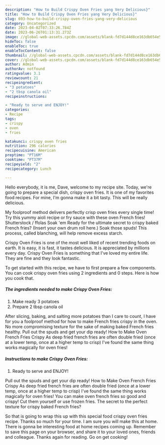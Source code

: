 ```yaml
---
description: "How to Build Crispy Oven Fries yang Very Delicious}"
title: "How to Build Crispy Oven Fries yang Very Delicious}"
slug: 693-how-to-build-crispy-oven-fries-yang-very-delicious
category: Uncategorized
date: 2023-04-02T07:33:26.784Z
date: 2023-06-26T01:13:31.273Z
image: //global-web-assets.cpcdn.com/assets/blank-fd7d144d8ce163db654e5a02c40b08a2775adb7897d16e4062681dc7e1b2800f.png
hideToc: false
enableToc: true
enableTocContent: false
thumbnail: //global-web-assets.cpcdn.com/assets/blank-fd7d144d8ce163db654e5a02c40b08a2775adb7897d16e4062681dc7e1b2800f.png
cover: //global-web-assets.cpcdn.com/assets/blank-fd7d144d8ce163db654e5a02c40b08a2775adb7897d16e4062681dc7e1b2800f.png
author: Admin
authorAv: notfound
ratingvalue: 3.1
reviewcount: 21
recipeingredient:
- "3 potatoes"
- "2 tbsp canola oil"
recipeinstructions:

- "Ready to serve and ENJOY!"
categories:
- Recipe
tags:
- crispy
- oven
- fries

katakunci: crispy oven fries 
nutrition: 296 calories
recipecuisine: American
preptime: "PT16M"
cooktime: "PT37M"
recipeyield: "2"
recipecategory: Lunch

---
```



Hello everybody, it is me, Dave, welcome to my recipe site. Today, we're going to prepare a special dish, crispy oven fries. It is one of my favorites food recipes. For mine, I'm gonna make it a bit tasty. This will be really delicious.

My foolproof method delivers perfectly crisp oven fries every single time! Try this yummy aioli recipe or fry sauce with these oven French fries! Shutterstock / ffolas Soak &#39;em Ready for the ultimate secret to crispy baked French fries? (Insert your own drum roll here.) Soak those spuds! This process, called blanching, will help remove excess starch.

Crispy Oven Fries is one of the most well liked of recent trending foods on earth. It is easy, it is fast, it tastes delicious. It is appreciated by millions every day. Crispy Oven Fries is something that I've loved my entire life. They are fine and they look fantastic.


To get started with this recipe, we have to first prepare a few components. You can cook crispy oven fries using 2 ingredients and 0 steps. Here is how you cook that.

<!--inarticleads1-->

##### The ingredients needed to make Crispy Oven Fries:

1. Make ready 3 potatoes
1. Prepare 2 tbsp canola oil


After slicing, baking, and salting more potatoes than I care to count, I have for you a foolproof method for how to make French fries crispy in the oven. No more compromising texture for the sake of making baked French fries healthy. Pull out the spuds and get your dip ready! How to Make Oven French Fries Crispy As deep fried french fries are often double fried (once at a lower temp, once at a higher temp to crisp) I&#39;ve found the same thing works magically for oven fries! 

<!--inarticleads2-->

##### Instructions to make Crispy Oven Fries:


1. Ready to serve and ENJOY!

Pull out the spuds and get your dip ready! How to Make Oven French Fries Crispy As deep fried french fries are often double fried (once at a lower temp, once at a higher temp to crisp) I&#39;ve found the same thing works magically for oven fries! You can make oven french fries so good and crispy! Cut them yourself or use frozen fries. The secret to the perfect texture for crispy baked French fries? 

So that is going to wrap this up with this special food crispy oven fries recipe. Thanks so much for your time. I am sure you will make this at home. There is gonna be interesting food at home recipes coming up. Remember to save this page on your browser, and share it to your loved ones, friends and colleague. Thanks again for reading. Go on get cooking!
